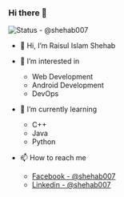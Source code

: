 ### Hi there 👋
 ![Status - @shehab007](https://github-readme-stats.vercel.app/api?username=Raisul-Islam-Shehab&&show_icons=true&title_color=ffffff&icon_color=bb2acf&text_color=daf7dc&bg_color=151515)
- 👋 Hi, I’m Raisul Islam Shehab

- 👀 I’m interested in 
   - Web Development
   - Android Development
   - DevOps

- 🌱 I’m currently learning 
   - C++
   - Java
   - Python

- 📫 How to reach me 
   - [Facebook - @shehab007](https://www.facebook.com/raisulislam.shehab.3/)
   - [Linkedin - @shehab007](https://www.linkedin.com/in/raisul-islam-shehab-b71369232/)
